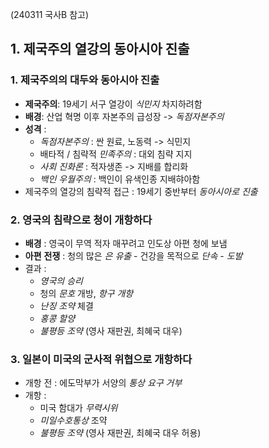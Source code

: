 (240311 국사B 참고)


## 1. 제국주의 열강의 동아시아 진출

### 1. 제국주의의 대두와 동아시아 진출

- **제국주의**: 19세기 서구 열강이 *식민지* 차지하려함
- **배경**: 산업 혁명 이후 자본주의 급성장 -> *독점자본주의*
- **성격** :
	- *독점자본주의* : 싼 원료, 노동력 -> 식민지
	- 배타적 / 침략적 *민족주의* : 대외 침략 지지
	- *사회* *진화론* : 적자생존 -> 지배를 합리화
	- *백인* *우월주의* : 백인이 유색인종 지배햐아함
- 제국주의 열강의 침략적 접근 : 19세기 중반부터 *동아시아로* *진출*

### 2. 영국의 침략으로 청이 개항하다

- **배경** : 영국이 무역 적자 매꾸려고 인도상 아편 청에 보냄
- **아편** **전쟁** : 청의 많은 *은* *유출* - 건강을 목적으로 *단속* - *도발*
- 결과 : 
	- *영국의* *승리*
	- 청의 *문호* 개방, *항구* *개항*
	- *난징* *조약* 체결
	- *홍콩* *할양*
	- *불평등* *조약* (영사 재판권, 최혜국 대우)

### 3. 일본이 미국의 군사적 위협으로 개항하다

- 개항 전 : 에도막부가 서양의 *통상* *요구* *거부*
- 개항 : 
	- 미국 함대가 *무력시위*
	- *미일수호통상* 조약
	- *불평등* *조약* (영사 재판권, 최혜국 대우 허용)